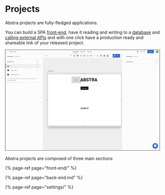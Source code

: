 # Projects

Abstra projects are fully-fledged applications.

You can build a SPA [front-end](front-end/), have it reading and writing to a [database]() and [calling external APIs]() and with one click have a production ready and shareable link of your released project.

![](../../.gitbook/assets/release.gif)

Abstra projects are composed of three main sections

{% page-ref page="front-end/" %}

{% page-ref page="back-end.md" %}

{% page-ref page="settings/" %}



